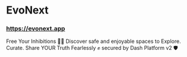 # EvoNext

### https://evonext.app

Free Your Inhibitions ⛓️‍💥 Discover safe and enjoyable spaces to Explore. Curate. Share YOUR Truth Fearlessly ✊ secured by Dash Platform v2 🛡️
